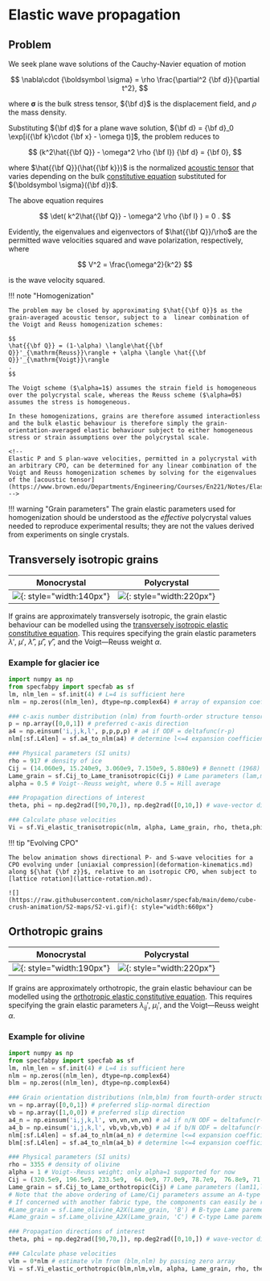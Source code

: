 # Elastic wave propagation

## Problem

We seek plane wave solutions of the Cauchy-Navier equation of motion

$$
\nabla\cdot {\boldsymbol \sigma} = \rho \frac{\partial^2 {\bf d}}{\partial t^2},
$$

where ${\boldsymbol \sigma}$ is the bulk stress tensor, ${\bf d}$ is the displacement field, and $\rho$ the mass density.

Substituting ${\bf d}$ for a plane wave solution, ${\bf d} = {\bf d}_0 \exp[i({\bf k}\cdot {\bf x} - \omega t)]$, the problem reduces to

$$
(k^2\hat{{\bf Q}} - \omega^2 \rho {\bf I}) {\bf d} = {\bf 0},
$$

where $\hat{{\bf Q}}(\hat{{\bf k}})$ is the normalized [acoustic tensor](https://www.brown.edu/Departments/Engineering/Courses/En221/Notes/Elasticity/Elasticity.htm) that varies depending on the bulk [constitutive equation](constitutive-elastic.md) substituted for ${\boldsymbol \sigma}({\bf d})$.

The above equation requires 

$$
\det( k^2\hat{{\bf Q}} - \omega^2 \rho {\bf I} ) = 0
.
$$

Evidently, the eigenvalues and eigenvectors of $\hat{{\bf Q}}/\rho$ are the permitted wave velocities squared and wave polarization, respectively, where 

$$
V^2 = \frac{\omega^2}{k^2}
$$

is the wave velocity squared.

!!! note "Homogenization"

    The problem may be closed by approximating $\hat{{\bf Q}}$ as the grain-averaged acoustic tensor, subject to a  linear combination of the Voigt and Reuss homogenization schemes:

    $$
    \hat{{\bf Q}} = (1-\alpha) \langle\hat{{\bf Q}}'_{\mathrm{Reuss}}\rangle + \alpha \langle \hat{{\bf Q}}'_{\mathrm{Voigt}}\rangle
    .
    $$    

    The Voigt scheme ($\alpha=1$) assumes the strain field is homogeneous over the polycrystal scale, whereas the Reuss scheme ($\alpha=0$) assumes the stress is homogeneous.

    In these homogenizations, grains are therefore assumed interactionless and the bulk elastic behaviour is therefore simply the grain-orientation-averaged elastic behaviour subject to either homogeneous stress or strain assumptions over the polycrystal scale.

    <!--    
    Elastic P and S plan-wave velocities, permitted in a polycrystal with an arbitrary CPO, can be determined for any linear combination of the Voigt and Reuss homogenization schemes by solving for the eigenvalues of the [acoustic tensor](https://www.brown.edu/Departments/Engineering/Courses/En221/Notes/Elasticity/Elasticity.htm):
    -->
    

!!! warning "Grain parameters" 
    The grain elastic parameters used for homogenization should be understood as the *effective* polycrystal values needed to reproduce experimental results; they are not the values derived from experiments on single crystals.

## Transversely isotropic grains

| Monocrystal | Polycrystal |
| :-: | :-: |
| ![](https://raw.githubusercontent.com/nicholasmr/specfab/main/images/tranisotropic/tranisotropic-elastic-monocrystal.png){: style="width:140px"} | ![](https://raw.githubusercontent.com/nicholasmr/specfab/main/images/tranisotropic/polycrystal.png){: style="width:220px"} |

If grains are approximately transversely isotropic, the grain elastic behaviour can be modelled using the [transversely isotropic elastic constitutive equation](constitutive-elastic.md).
This requires specifying the grain elastic parameters $\lambda'$, $\mu'$, $\hat{\lambda}'$, $\hat{\mu}'$, $\hat{\gamma}'$, and the Voigt&mdash;Reuss weight $\alpha$.

### Example for glacier ice

```python
import numpy as np
from specfabpy import specfab as sf
lm, nlm_len = sf.init(4) # L=4 is sufficient here
nlm = np.zeros((nlm_len), dtype=np.complex64) # array of expansion coefficients

### c-axis number distribution (nlm) from fourth-order structure tensor (a4)
p = np.array([0,0,1]) # preferred c-axis direction
a4 = np.einsum('i,j,k,l', p,p,p,p) # a4 if ODF = deltafunc(r-p) 
nlm[:sf.L4len] = sf.a4_to_nlm(a4) # determine l<=4 expansion coefficients of ODF

### Physical parameters (SI units)
rho = 917 # density of ice
Cij = (14.060e9, 15.240e9, 3.060e9, 7.150e9, 5.880e9) # Bennett (1968) parameters (C11,C33,C55,C12,C13)
Lame_grain = sf.Cij_to_Lame_tranisotropic(Cij) # Lame parameters (lam,mu,Elam,Emu,Egam)
alpha = 0.5 # Voigt--Reuss weight, where 0.5 = Hill average

### Propagation directions of interest
theta, phi = np.deg2rad([90,70,]), np.deg2rad([0,10,]) # wave-vector directions (theta is colatitude, phi is longitude)

### Calculate phase velocities
Vi = sf.Vi_elastic_tranisotropic(nlm, alpha, Lame_grain, rho, theta,phi) # phase velocities are V_S1=vi[0,:], V_S2=vi[1,:], V_P=vi[2,:]
```

!!! tip "Evolving CPO"

    The below animation shows directional P- and S-wave velocities for a CPO evolving under [uniaxial compression](deformation-kinematics.md) along ${\hat {\bf z}}$, relative to an isotropic CPO, when subject to [lattice rotation](lattice-rotation.md).

    ![](https://raw.githubusercontent.com/nicholasmr/specfab/main/demo/cube-crush-animation/S2-maps/S2-vi.gif){: style="width:660px"}

## Orthotropic grains

| Monocrystal | Polycrystal |
| :-: | :-: |
| ![](https://raw.githubusercontent.com/nicholasmr/specfab/main/images/orthotropic/orthotropic-elastic-monocrystal.png){: style="width:190px"} | ![](https://raw.githubusercontent.com/nicholasmr/specfab/main/images/orthotropic/polycrystal.png){: style="width:220px"} |

If grains are approximately orthotropic, the grain elastic behaviour can be modelled using the [orthotropic elastic constitutive equation](constitutive-elastic.md).
This requires specifying the grain elastic parameters $\lambda_{ij}'$, $\mu_{i}'$, and the Voigt&mdash;Reuss weight $\alpha$.

### Example for olivine

```python
import numpy as np
from specfabpy import specfab as sf
lm, nlm_len = sf.init(4) # L=4 is sufficient here
nlm = np.zeros((nlm_len), dtype=np.complex64) 
blm = np.zeros((nlm_len), dtype=np.complex64) 

### Grain orientation distributions (nlm,blm) from fourth-order structure tensors
vn = np.array([0,0,1]) # preferred slip-normal direction
vb = np.array([1,0,0]) # preferred slip direction
a4_n = np.einsum('i,j,k,l', vn,vn,vn,vn) # a4 if n/N ODF = deltafunc(r-vn) 
a4_b = np.einsum('i,j,k,l', vb,vb,vb,vb) # a4 if b/N ODF = deltafunc(r-vb) 
nlm[:sf.L4len] = sf.a4_to_nlm(a4_n) # determine l<=4 expansion coefficients of ODF
blm[:sf.L4len] = sf.a4_to_nlm(a4_b) # determine l<=4 expansion coefficients of ODF

### Physical parameters (SI units)
rho = 3355 # density of olivine
alpha = 1 # Voigt--Reuss weight; only alpha=1 supported for now
Cij = (320.5e9, 196.5e9, 233.5e9,  64.0e9, 77.0e9, 78.7e9,  76.8e9, 71.6e9, 68.15e9) # Abramson (1997) parameters (C11,C22,C33,C44,C55,C66,C23,C13,C12)
Lame_grain = sf.Cij_to_Lame_orthotropic(Cij) # Lame parameters (lam11,lam22,lam33, lam23,lam13,lam12, mu1,mu2,mu3)
# Note that the above ordering of Lame/Cij parameters assume an A-type fabric; that is, (blm,nlm,vlm) refer to the distibutions of (m1',m2',m3') axes, respectively.
# If concerned with another fabric type, the components can easily be re-ordered:
#Lame_grain = sf.Lame_olivine_A2X(Lame_grain, 'B') # B-type Lame paremeters
#Lame_grain = sf.Lame_olivine_A2X(Lame_grain, 'C') # C-type Lame paremeters

### Propagation directions of interest
theta, phi = np.deg2rad([90,70,]), np.deg2rad([0,10,]) # wave-vector directions (theta is colatitude, phi is longitude)

### Calculate phase velocities
vlm = 0*nlm # estimate vlm from (blm,nlm) by passing zero array
Vi = sf.Vi_elastic_orthotropic(blm,nlm,vlm, alpha, Lame_grain, rho, theta,phi) # phase velocities are V_S1=vi[0,:], V_S2=vi[1,:], V_P=vi[2,:]
```

